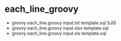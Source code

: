 each_line_groovy
================
* groovy each_line.groovy input.txt template.sql SJIS
* groovy each_line.groovy input.xlsx template.sql
* groovy each_line.groovy input.xls template.sql
